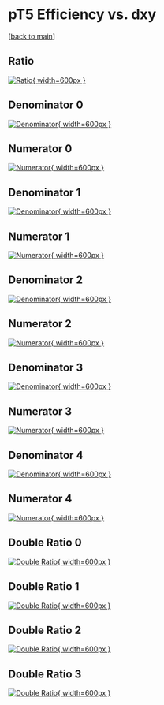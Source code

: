 # pT5 Efficiency vs. dxy

[[back to main](./)]



## Ratio

[![Ratio](../mtv/var/pT5_xtr_321_0_eff_dxy.png){ width=600px }](../mtv/var/pT5_xtr_321_0_eff_dxy.pdf)

## Denominator 0

[![Denominator](../mtv/den/pT5_xtr_321_0_eff_dxy_den0.png){ width=600px }](../mtv/den/pT5_xtr_321_0_eff_dxy_den0.pdf)

## Numerator 0

[![Numerator](../mtv/num/pT5_xtr_321_0_eff_dxy_num0.png){ width=600px }](../mtv/num/pT5_xtr_321_0_eff_dxy_num0.pdf)

## Denominator 1

[![Denominator](../mtv/den/pT5_xtr_321_0_eff_dxy_den1.png){ width=600px }](../mtv/den/pT5_xtr_321_0_eff_dxy_den1.pdf)

## Numerator 1

[![Numerator](../mtv/num/pT5_xtr_321_0_eff_dxy_num1.png){ width=600px }](../mtv/num/pT5_xtr_321_0_eff_dxy_num1.pdf)

## Denominator 2

[![Denominator](../mtv/den/pT5_xtr_321_0_eff_dxy_den2.png){ width=600px }](../mtv/den/pT5_xtr_321_0_eff_dxy_den2.pdf)

## Numerator 2

[![Numerator](../mtv/num/pT5_xtr_321_0_eff_dxy_num2.png){ width=600px }](../mtv/num/pT5_xtr_321_0_eff_dxy_num2.pdf)

## Denominator 3

[![Denominator](../mtv/den/pT5_xtr_321_0_eff_dxy_den3.png){ width=600px }](../mtv/den/pT5_xtr_321_0_eff_dxy_den3.pdf)

## Numerator 3

[![Numerator](../mtv/num/pT5_xtr_321_0_eff_dxy_num3.png){ width=600px }](../mtv/num/pT5_xtr_321_0_eff_dxy_num3.pdf)

## Denominator 4

[![Denominator](../mtv/den/pT5_xtr_321_0_eff_dxy_den4.png){ width=600px }](../mtv/den/pT5_xtr_321_0_eff_dxy_den4.pdf)

## Numerator 4

[![Numerator](../mtv/num/pT5_xtr_321_0_eff_dxy_num4.png){ width=600px }](../mtv/num/pT5_xtr_321_0_eff_dxy_num4.pdf)

## Double Ratio 0

[![Double Ratio](../mtv/ratio/pT5_xtr_321_0_eff_dxy_ratio0.png){ width=600px }](../mtv/ratio/pT5_xtr_321_0_eff_dxy_ratio0.pdf)

## Double Ratio 1

[![Double Ratio](../mtv/ratio/pT5_xtr_321_0_eff_dxy_ratio1.png){ width=600px }](../mtv/ratio/pT5_xtr_321_0_eff_dxy_ratio1.pdf)

## Double Ratio 2

[![Double Ratio](../mtv/ratio/pT5_xtr_321_0_eff_dxy_ratio2.png){ width=600px }](../mtv/ratio/pT5_xtr_321_0_eff_dxy_ratio2.pdf)

## Double Ratio 3

[![Double Ratio](../mtv/ratio/pT5_xtr_321_0_eff_dxy_ratio3.png){ width=600px }](../mtv/ratio/pT5_xtr_321_0_eff_dxy_ratio3.pdf)

